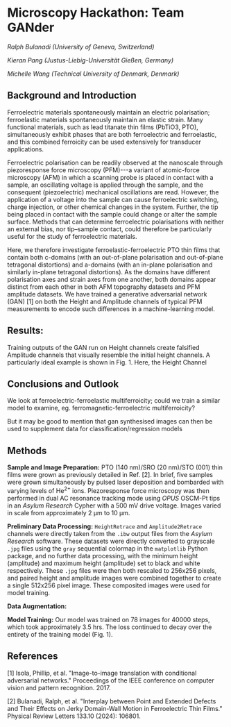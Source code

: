 # Microscopy Hackathon: Team GANder

_Ralph Bulanadi (University of Geneva, Switzerland)_

_Kieran Pang (Justus-Liebig-Universität Gießen, Germany)_

_Michelle Wang (Technical University of Denmark, Denmark)_


## Background and Introduction

Ferroelectric materials spontaneously maintain an electric polarisation; ferroelastic materials spontaneously maintain an elastic strain. Many functional materials, such as lead titanate thin films (PbTiO</sub>3</sub>, PTO), simultaneously exhibit phases that are both ferroelectric and ferroelastic, and this combined ferroicity can be used extensively for transducer applications.

Ferroelectric polarisation can be readily observed at the nanoscale through piezoresponse force microscopy (PFM)---a variant of atomic-force microscopy (AFM) in which a scanning probe is placed in contact with a sample, an oscillating voltage is applied through the sample, and the consequent (piezoelectric) mechanical oscillations are read. However, the application of a voltage into the sample can cause ferroelectric switching, charge injection, or other chemical changes in the system. Further, the tip being placed in contact with the sample could change or alter the sample surface. Methods that can determine ferroelectric polarisations with neither an external bias, nor tip–sample contact, could therefore be particularly useful for the study of ferroelectric materials.

Here, we therefore investigate ferroelastic-ferroelectric PTO thin films that contain both c-domains (with an out-of-plane polarisation and out-of-plane tetragonal distortions) and a-domains (with an in-plane polarisation and similarly in-plane tetragonal distortions). As the domains have different polarisation axes and strain axes from one another, both domains appear distinct from each other in both AFM topography datasets and PFM amplitude datasets. We have trained a generative adversarial network (GAN) [1] on both the Height and Amplitude channels of typical PFM measurements to encode such differences in a machine-learning model.


## Results:

Training outputs of the GAN run on Height channels create falsified Amplitude channels that visually resemble the initial height channels. A particularly ideal example is shown in Fig. 1. Here, the Height Channel


## Conclusions and Outlook

We look at ferroelectric-ferroelastic multiferroicity; could we train a similar model to examine, eg. ferromagnetic-ferroelectric multiferroicity?

But it may be good to mention that gan synthesised images can then be used to supplement data for classification/regression models


## Methods

**Sample and Image Preparation:** PTO (140 nm)/SRO (20 nm)/STO (001) thin films were grown as previously detailed in Ref. [2]. In brief, five samples were grown simultaneously by pulsed laser deposition and bombarded with varying levels of He<sup>2+</sup> ions. Piezoresponse force microscopy was then performed in dual AC resonance tracking mode using _OPUS_ OSCM-Pt tips in an _Asylum Research_ Cypher with a 500 mV drive voltage. Images varied in scale from approximately 2 μm to 10 μm.

**Preliminary Data Processing:** `HeightRetrace` and `Amplitude2Retrace` channels were directly taken from the `.ibw` output files from the _Asylum Research_ software. These datasets were directly converted to grayscale `.jpg` files using the `gray` sequential colormap in the `matplotlib` Python package, and no further data processing, with the minimum height (amplitude) and maximum height (amplitude) set to black and white respectively. These `.jpg` files were then both rescaled to 256x256 pixels, and paired height and amplitude images were combined together to create a single 512x256 pixel image. These composited images were used for model training.

**Data Augmentation:**

**Model Training:** Our model was trained on 78 images for 40000 steps, which took approximately 3.5 hrs. The loss continued to decay over the entirety of the training model (Fig. 1).

## References

[1] Isola, Phillip, et al. "Image-to-image translation with conditional adversarial networks." Proceedings of the IEEE conference on computer vision and pattern recognition. 2017.

[2] Bulanadi, Ralph, et al. "Interplay between Point and Extended Defects and Their Effects on Jerky Domain-Wall Motion in Ferroelectric Thin Films." Physical Review Letters 133.10 (2024): 106801.
